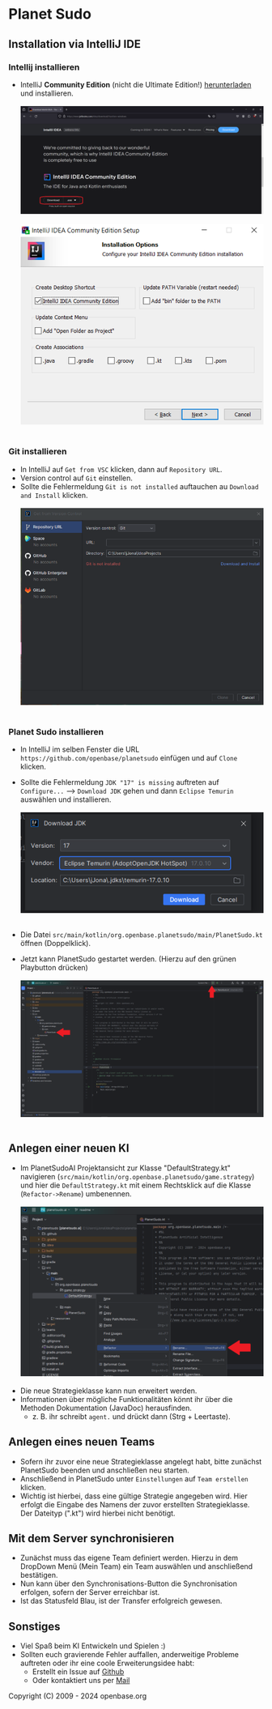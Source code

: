 # Planet Sudo

## Installation via IntelliJ IDE

### Intellij installieren

- IntelliJ **Community Edition** (nicht die Ultimate Edition!) [herunterladen](https://www.jetbrains.com/idea/download/) und installieren.</br></br>
![Downloadseite der Community Edition](src/main/resources/img/readme/0_DownlaodIDEA.png)</br></br>
![Installationsübersicht der IntelliJ IDEA](src/main/resources/img/readme/1_IstallIDEA.png)</br></br>

### Git installieren

- In IntelliJ auf `Get from VSC` klicken, dann auf `Repository URL`.
- Version control auf `Git` einstellen.
- Sollte die Fehlermeldung `Git is not installed` auftauchen au `Download and Install` klicken.</br></br>
![Übersicht des Get from Version Control Fensters](src/main/resources/img/readme/2_InstallGIT.png)</br></br>
    
### Planet Sudo installieren

- In IntelliJ im selben Fenster die URL `https://github.com/openbase/planetsudo` einfügen und auf `Clone` klicken.
- Sollte die Fehlermeldung `JDK "17" is missing` auftreten auf `Configure...` --> `Download JDK` gehen und dann `Eclipse Temurin` auswählen und installieren.</br></br>
![Das Download JDK Fenster](src/main/resources/img/readme/3_ConfigureJDK.png)</br></br>

- Die Datei `src/main/kotlin/org.openbase.planetsudo/main/PlanetSudo.kt` öffnen (Doppelklick).
- Jetzt kann PlanetSudo gestartet werden. (Hierzu auf den grünen Playbutton drücken)</br></br>
![Wie man Planet Sudo Startet](src/main/resources/img/readme/4_RunPlanetSudo.png)</br></br>
## Anlegen einer neuen KI

- Im PlanetSudoAI Projektansicht zur Klasse "DefaultStrategy.kt" navigieren (`src/main/kotlin/org.openbase.planetsudo/game.strategy`) und hier die `DefaultStrategy.kt` mit einem Rechtsklick auf die Klasse (`Refactor->Rename`) umbenennen.</br></br>
![Wie man eine Klasse umbenennt](src/main/resources/img/readme/5_Refactor.png)</br></br>
- Die neue Strategieklasse kann nun erweitert werden.
- Informationen über mögliche Funktionalitäten könnt ihr über die Methoden Dokumentation (JavaDoc) herausfinden.
    - z. B. ihr schreibt `agent.` und drückt dann (Strg + Leertaste).

## Anlegen eines neuen Teams

- Sofern ihr zuvor eine neue Strategieklasse angelegt habt, bitte zunächst PlanetSudo beenden und anschließen neu starten. 
- Anschließend in PlanetSudo unter `Einstellungen` auf `Team erstellen` klicken.
- Wichtig ist hierbei, dass eine gültige Strategie angegeben wird. Hier erfolgt die Eingabe des Namens der zuvor erstellten Strategieklasse. Der Dateityp (".kt") wird hierbei nicht benötigt.

## Mit dem Server synchronisieren

- Zunächst muss das eigene Team definiert werden. Hierzu in dem DropDown Menü (Mein Team) ein Team auswählen und anschließend bestätigen.
- Nun kann über den Synchronisations-Button die Synchronisation erfolgen, sofern der Server erreichbar ist.
- Ist das Statusfeld Blau, ist der Transfer erfolgreich gewesen.

## Sonstiges

- Viel Spaß beim KI Entwickeln und Spielen :)
- Sollten euch gravierende Fehler auffallen, anderweitige Probleme auftreten oder ihr eine coole Erweiterungsidee habt:
    - Erstellt ein Issue auf [Github](https://github.com/openbase/planetsudo/issues/new)
    - Oder kontaktiert uns per [Mail](mailto:support@openbase.org)


Copyright (C) 2009 - 2024 openbase.org
